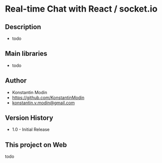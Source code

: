 # Real-time Chat with React / socket.io

## Description

-   todo

## Main libraries

-   todo

## Author

-   Konstantin Modin
-   https://github.com/KonstantinModin
-   konstantin.v.modin@gmail.com

## Version History

-   1.0 - Initial Release

## This project on Web

todo
